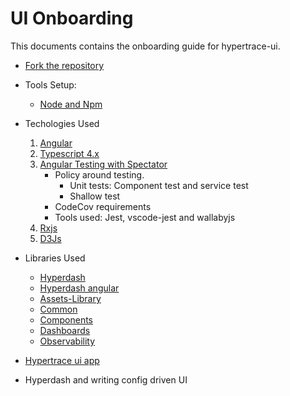 # UI Onboarding

This documents contains the onboarding guide for hypertrace-ui.

- [Fork the repository](https://docs.github.com/en/github/getting-started-with-github/fork-a-repo)
- Tools Setup:
  - [Node and Npm](https://www.npmjs.com/get-npm)
- Techologies Used
  1.  [Angular](https://angular.io/docs)
  2.  [Typescript 4.x](https://www.typescriptlang.org/docs/)
  3.  [Angular Testing with Spectator](https://github.com/ngneat/spectator)
      - Policy around testing.
        - Unit tests: Component test and service test
        - Shallow test
      - CodeCov requirements
      - Tools used:
        Jest, vscode-jest and wallabyjs
  4.  [Rxjs](https://rxjs.dev/guide/overview/)
  5.  [D3Js](https://github.com/d3/d3/wiki)
- Libraries Used

  - [Hyperdash](https://github.com/hypertrace/hyperdash/blob/main/README.md)
  - [Hyperdash angular](https://github.com/hypertrace/hyperdash-angular/blob/main/README.md)
  - [Assets-Library](https://github.com/hypertrace/hypertrace-ui/tree/main/projects/assets-library)
  - [Common](https://github.com/hypertrace/hypertrace-ui/tree/main/projects/common)
  - [Components](https://github.com/hypertrace/hypertrace-ui/tree/main/projects/components)
  - [Dashboards](https://github.com/hypertrace/hypertrace-ui/tree/main/projects/dashboards)
  - [Observability](https://github.com/hypertrace/hypertrace-ui/tree/main/projects/observability)

- [Hypertrace ui app](https://github.com/hypertrace/hypertrace-ui/tree/main/src)
- Hyperdash and writing config driven UI

[^1]: More to be added soon.
